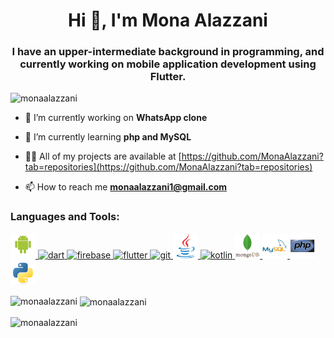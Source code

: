 <h1 align="center">Hi 👋, I'm Mona Alazzani</h1>
<h3 align="center">I have an upper-intermediate background in programming, and currently working on mobile application development using Flutter.</h3>

<p align="left"> <img src="https://komarev.com/ghpvc/?username=monaalazzani&label=Profile%20views&color=0e75b6&style=flat" alt="monaalazzani" /> </p>

- 🔭 I’m currently working on **WhatsApp clone**

- 🌱 I’m currently learning **php and MySQL**

- 👨‍💻 All of my projects are available at [https://github.com/MonaAlazzani?tab=repositories](https://github.com/MonaAlazzani?tab=repositories)

- 📫 How to reach me **monaalazzani1@gmail.com**


<p align="left">
</p>

<h3 align="left">Languages and Tools:</h3>
<p align="left"> <a href="https://developer.android.com" target="_blank" rel="noreferrer"> <img src="https://raw.githubusercontent.com/devicons/devicon/master/icons/android/android-original-wordmark.svg" alt="android" width="40" height="40"/> </a> <a href="https://dart.dev" target="_blank" rel="noreferrer"> <img src="https://www.vectorlogo.zone/logos/dartlang/dartlang-icon.svg" alt="dart" width="40" height="40"/> </a> <a href="https://firebase.google.com/" target="_blank" rel="noreferrer"> <img src="https://www.vectorlogo.zone/logos/firebase/firebase-icon.svg" alt="firebase" width="40" height="40"/> </a> <a href="https://flutter.dev" target="_blank" rel="noreferrer"> <img src="https://www.vectorlogo.zone/logos/flutterio/flutterio-icon.svg" alt="flutter" width="40" height="40"/> </a> <a href="https://git-scm.com/" target="_blank" rel="noreferrer"> <img src="https://www.vectorlogo.zone/logos/git-scm/git-scm-icon.svg" alt="git" width="40" height="40"/> </a> <a href="https://www.java.com" target="_blank" rel="noreferrer"> <img src="https://raw.githubusercontent.com/devicons/devicon/master/icons/java/java-original.svg" alt="java" width="40" height="40"/> </a> <a href="https://kotlinlang.org" target="_blank" rel="noreferrer"> <img src="https://www.vectorlogo.zone/logos/kotlinlang/kotlinlang-icon.svg" alt="kotlin" width="40" height="40"/> </a> <a href="https://www.mongodb.com/" target="_blank" rel="noreferrer"> <img src="https://raw.githubusercontent.com/devicons/devicon/master/icons/mongodb/mongodb-original-wordmark.svg" alt="mongodb" width="40" height="40"/> </a> <a href="https://www.mysql.com/" target="_blank" rel="noreferrer"> <img src="https://raw.githubusercontent.com/devicons/devicon/master/icons/mysql/mysql-original-wordmark.svg" alt="mysql" width="40" height="40"/> </a> <a href="https://www.php.net" target="_blank" rel="noreferrer"> <img src="https://raw.githubusercontent.com/devicons/devicon/master/icons/php/php-original.svg" alt="php" width="40" height="40"/> </a> <a href="https://www.python.org" target="_blank" rel="noreferrer"> <img src="https://raw.githubusercontent.com/devicons/devicon/master/icons/python/python-original.svg" alt="python" width="40" height="40"/> </a> </p>

<p><img align="left" src="https://github-readme-stats.vercel.app/api/top-langs?username=monaalazzani&show_icons=true&locale=en&layout=compact" alt="monaalazzani" /></p>

<p>&nbsp;<img align="center" src="https://github-readme-stats.vercel.app/api?username=monaalazzani&show_icons=true&locale=en" alt="monaalazzani" /></p>

<p><img align="center" src="https://github-readme-streak-stats.herokuapp.com/?user=monaalazzani&" alt="monaalazzani" /></p>
